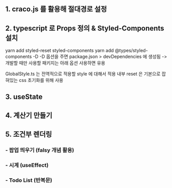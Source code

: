 ## 1. craco.js 를 활용해 절대경로 설정

## 2. typescript 로 Props 정의 & Styled-Components 설치

yarn add styled-reset styled-components
yarn add @types/styled-components -D
-D 옵션을 주면 package.json > devDependencies 에 생성됨 -> 개발할 때만 사용할 패키지는 아래 옵션 사용하면 유용

GlobalStyle.ts 는 전역적으로 적용할 style 에 대해서 적용
내부 reset 은 기본으로 잡혀있는 css 초기화를 위해 사용

## 3. useState

## 4. 계산기 만들기

## 5. 조건부 렌더링

### - 팝업 띄우기 (falsy 개념 활용)

### - 시계 (useEffect)

### - Todo List (반복문)
